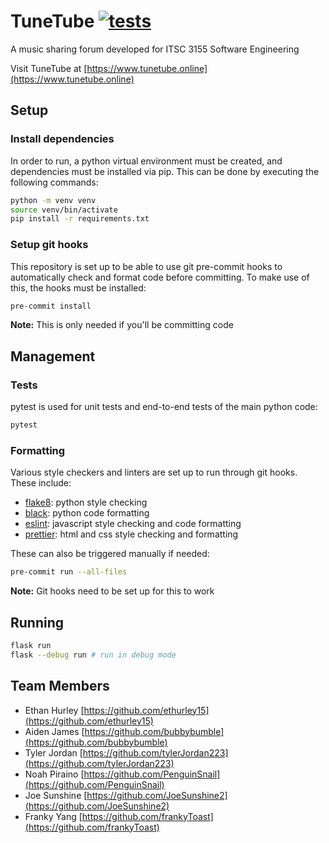 # TuneTube [![tests](https://github.com/PenguinSnail/tunetube/actions/workflows/tests.yml/badge.svg)](https://github.com/PenguinSnail/tunetube/actions/workflows/tests.yml)

A music sharing forum developed for ITSC 3155 Software Engineering

Visit TuneTube at [https://www.tunetube.online](https://www.tunetube.online)

## Setup

### Install dependencies

In order to run, a python virtual environment must be created, and dependencies must be installed via pip.
This can be done by executing the following commands:

```bash
python -m venv venv
source venv/bin/activate
pip install -r requirements.txt
```

### Setup git hooks

This repository is set up to be able to use git pre-commit hooks to automatically check and format code before committing.
To make use of this, the hooks must be installed:

```bash
pre-commit install
```

**Note:** This is only needed if you'll be committing code

## Management

### Tests

pytest is used for unit tests and end-to-end tests of the main python code:

```bash
pytest
```

### Formatting

Various style checkers and linters are set up to run through git hooks.
These include:

- [flake8](https://flake8.pycqa.org/): python style checking
- [black](https://black.readthedocs.io/): python code formatting
- [eslint](https://eslint.org/): javascript style checking and code formatting
- [prettier](https://prettier.io/): html and css style checking and formatting

These can also be triggered manually if needed:

```bash
pre-commit run --all-files
```

**Note:** Git hooks need to be set up for this to work

## Running

```bash
flask run
flask --debug run # run in debug mode
```

## Team Members

- Ethan Hurley [https://github.com/ethurley15](https://github.com/ethurley15)
- Aiden James [https://github.com/bubbybumble](https://github.com/bubbybumble)
- Tyler Jordan [https://github.com/tylerJordan223](https://github.com/tylerJordan223)
- Noah Piraino [https://github.com/PenguinSnail](https://github.com/PenguinSnail)
- Joe Sunshine [https://github.com/JoeSunshine2](https://github.com/JoeSunshine2)
- Franky Yang [https://github.com/frankyToast](https://github.com/frankyToast)
